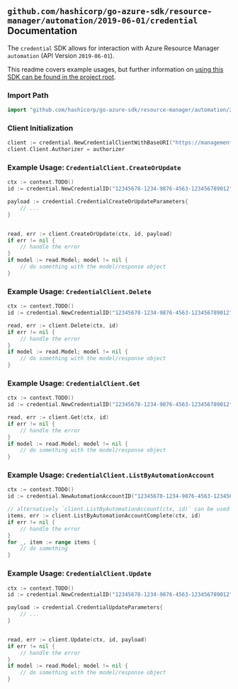 
## `github.com/hashicorp/go-azure-sdk/resource-manager/automation/2019-06-01/credential` Documentation

The `credential` SDK allows for interaction with Azure Resource Manager `automation` (API Version `2019-06-01`).

This readme covers example usages, but further information on [using this SDK can be found in the project root](https://github.com/hashicorp/go-azure-sdk/tree/main/docs).

### Import Path

```go
import "github.com/hashicorp/go-azure-sdk/resource-manager/automation/2019-06-01/credential"
```


### Client Initialization

```go
client := credential.NewCredentialClientWithBaseURI("https://management.azure.com")
client.Client.Authorizer = authorizer
```


### Example Usage: `CredentialClient.CreateOrUpdate`

```go
ctx := context.TODO()
id := credential.NewCredentialID("12345678-1234-9876-4563-123456789012", "example-resource-group", "automationAccountValue", "credentialValue")

payload := credential.CredentialCreateOrUpdateParameters{
	// ...
}


read, err := client.CreateOrUpdate(ctx, id, payload)
if err != nil {
	// handle the error
}
if model := read.Model; model != nil {
	// do something with the model/response object
}
```


### Example Usage: `CredentialClient.Delete`

```go
ctx := context.TODO()
id := credential.NewCredentialID("12345678-1234-9876-4563-123456789012", "example-resource-group", "automationAccountValue", "credentialValue")

read, err := client.Delete(ctx, id)
if err != nil {
	// handle the error
}
if model := read.Model; model != nil {
	// do something with the model/response object
}
```


### Example Usage: `CredentialClient.Get`

```go
ctx := context.TODO()
id := credential.NewCredentialID("12345678-1234-9876-4563-123456789012", "example-resource-group", "automationAccountValue", "credentialValue")

read, err := client.Get(ctx, id)
if err != nil {
	// handle the error
}
if model := read.Model; model != nil {
	// do something with the model/response object
}
```


### Example Usage: `CredentialClient.ListByAutomationAccount`

```go
ctx := context.TODO()
id := credential.NewAutomationAccountID("12345678-1234-9876-4563-123456789012", "example-resource-group", "automationAccountValue")

// alternatively `client.ListByAutomationAccount(ctx, id)` can be used to do batched pagination
items, err := client.ListByAutomationAccountComplete(ctx, id)
if err != nil {
	// handle the error
}
for _, item := range items {
	// do something
}
```


### Example Usage: `CredentialClient.Update`

```go
ctx := context.TODO()
id := credential.NewCredentialID("12345678-1234-9876-4563-123456789012", "example-resource-group", "automationAccountValue", "credentialValue")

payload := credential.CredentialUpdateParameters{
	// ...
}


read, err := client.Update(ctx, id, payload)
if err != nil {
	// handle the error
}
if model := read.Model; model != nil {
	// do something with the model/response object
}
```
